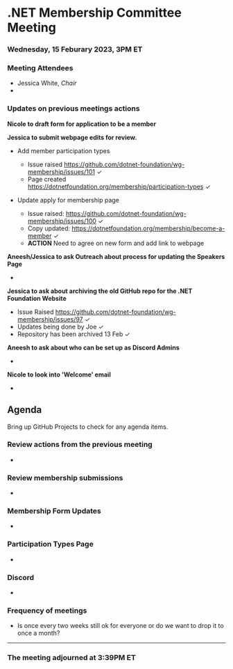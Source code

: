 # .NET Membership Committee Meeting

### Wednesday, 15 Feburary 2023, 3PM ET 

### Meeting Attendees

* Jessica White, *Chair*
* 

### Updates on previous meetings actions

**Nicole to draft form for application to be a member**

**Jessica to submit webpage edits for review.**
    
* Add member participation types
    * Issue raised https://github.com/dotnet-foundation/wg-membership/issues/101 ✓
    * Page created https://dotnetfoundation.org/membership/participation-types ✓

* Update apply for membership page
    * Issue raised:  https://github.com/dotnet-foundation/wg-membership/issues/100 ✓
    * Copy updated: https://dotnetfoundation.org/membership/become-a-member ✓
    * **ACTION** Need to agree on new form and add link to webpage

**Aneesh/Jessica to ask Outreach about process for updating the Speakers Page**

* 

**Jessica to ask about archiving the old GitHub repo for the .NET Foundation Website**

* Issue Raised https://github.com/dotnet-foundation/wg-membership/issues/97 ✓
* Updates being done by Joe ✓ 
* Repository has been archived 13 Feb ✓

**Aneesh to ask about who can be set up as Discord Admins**

* 

**Nicole to look into 'Welcome' email**

*

## Agenda

Bring up GitHub Projects to check for any agenda items.

### **Review actions from the previous meeting**

- 

### **Review membership submissions**

- 

### **Membership Form Updates**

- 

### **Participation Types Page**

- 

### **Discord**

- 

### **Frequency of meetings**

- Is once every two weeks still ok for everyone or do we want to drop it to once a month?


---

### The meeting adjourned at 3:39PM ET
